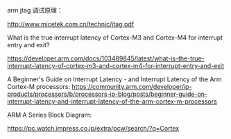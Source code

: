 arm jtag 调试原理：

http://www.micetek.com.cn/technic/jtag.pdf


What is the true interrupt latency of Cortex-M3 and Cortex-M4 for interrupt entry and exit?

https://developer.arm.com/docs/103489845/latest/what-is-the-true-interrupt-latency-of-cortex-m3-and-cortex-m4-for-interrupt-entry-and-exit

A Beginner's Guide on Interrupt Latency - and Interrupt Latency of the Arm Cortex-M processors:
https://community.arm.com/developer/ip-products/processors/b/processors-ip-blog/posts/beginner-guide-on-interrupt-latency-and-interrupt-latency-of-the-arm-cortex-m-processors


ARM A Series Block Diagram:

https://pc.watch.impress.co.jp/extra/pcw/search/?q=Cortex
